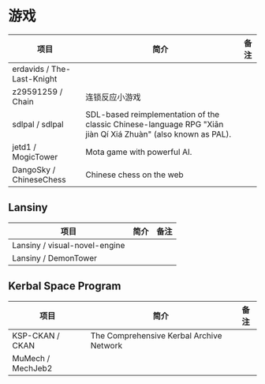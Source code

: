 # 游戏

| 项目 | 简介 | 备注 |
| --- | --- | --- |
| erdavids / The-Last-Knight | |
| z29591259 / Chain | 连锁反应小游戏 |
| sdlpal / sdlpal | SDL-based reimplementation of the classic Chinese-language RPG "Xiān jiàn Qí Xiá Zhuàn" (also known as PAL). |
| jetd1 / MogicTower | Mota game with powerful AI. |
| DangoSky / ChineseChess | Chinese chess on the web |

## Lansiny

| 项目 | 简介 | 备注 |
| --- | --- | --- |
| Lansiny / visual-novel-engine | |
| Lansiny / DemonTower |

## Kerbal Space Program

| 项目 | 简介 | 备注 |
| --- | --- | --- |
| KSP-CKAN / CKAN | The Comprehensive Kerbal Archive Network |
| MuMech / MechJeb2 | |
